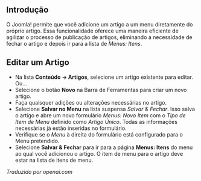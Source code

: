 <!-- Filename: J4.x:Adding_a_menu_link_in_an_article / Display title: Artigo: Salvar no Menu  -->

## Introdução

O Joomla! permite que você adicione um artigo a um menu diretamente do próprio artigo. Essa funcionalidade oferece uma maneira eficiente de agilizar o processo de publicação de artigos, eliminando a necessidade de fechar o artigo e depois ir para a lista de *Menus: Itens*.

## Editar um Artigo

- Na lista **Conteúdo → Artigos**, selecione um artigo existente para editar. Ou...
- Selecione o botão **Novo** na Barra de Ferramentas para criar um novo artigo.
- Faça quaisquer adições ou alterações necessárias no artigo.
- Selecione **Salvar no Menu** na lista suspensa *Salvar & Fechar*. Isso salva
  o artigo e abre um novo formulário *Menus: Novo Item* com o *Tipo de Item de Menu*
  definido como *Artigo Único*. Todas as informações necessárias já estão
  inseridas no formulário.
- Verifique se o *Menu* à direita do formulário está configurado para o Menu pretendido.
- Selecione **Salvar & Fechar** para ir para a página **Menus: Itens** do menu ao qual você
  adicionou o artigo. O item de menu para o artigo deve estar na lista de
  itens de menu.

*Traduzido por openai.com*

